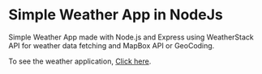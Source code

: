 # Simple Weather App in NodeJs

Simple Weather App made with Node.js and Express using WeatherStack API for weather data fetching and MapBox API or GeoCoding.

To see the weather application, [Click here](https://weather-app-ev.herokuapp.com/).
